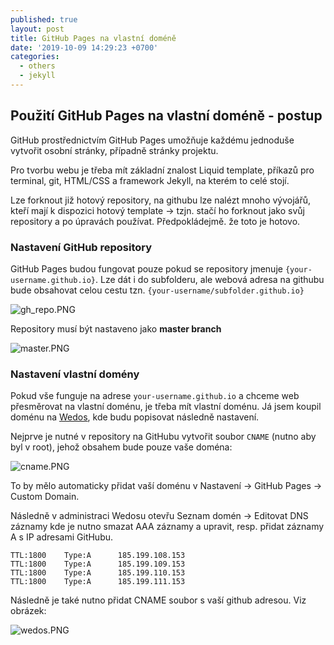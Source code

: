 ```yaml
---
published: true
layout: post
title: GitHub Pages na vlastní doméně
date: '2019-10-09 14:29:23 +0700'
categories:
  - others
  - jekyll
---
```

## Použití GitHub Pages na vlastní doméně - postup
			
GitHub prostřednictvím GitHub Pages umožňuje každému jednoduše vytvořit osobní stránky, případně stránky projektu. 

Pro tvorbu webu je třeba mít základní znalost Liquid template, příkazů pro terminal, git, HTML/CSS a framework Jekyll, na kterém to celé stojí.

Lze forknout již hotový repository, na githubu lze nalézt mnoho vývojářů, kteří mají k dispozici hotový template -> tzjn. stačí ho forknout jako svůj repository a po úpravách používat. Předpokládejmě. že toto je hotovo.

### Nastavení GitHub repository
			
GitHub Pages budou fungovat pouze pokud se repository jmenuje  `{your-username.github.io}`. Lze dát i do subfolderu, ale webová adresa na githubu bude obsahovat celou cestu tzn. `{your-username/subfolder.github.io}`			


![gh_repo.PNG](https://raw.githubusercontent.com/zdenolab/zdenolab.github.io/master/static/img/_posts/gh_repo.PNG "repository")

Repository musí být nastaveno jako **master branch**


![master.PNG](https://raw.githubusercontent.com/zdenolab/zdenolab.github.io/master/static/img/_posts/master.PNG "master_branch")

### Nastavení vlastní domény

Pokud vše funguje na adrese `your-username.github.io` a chceme web přesměrovat na vlastní doménu, je třeba mít vlastní doménu. Já jsem koupil doménu na [Wedos](https://www.wedos.cz/), kde budu popisovat následně nastavení.

Nejprve je nutné v repository na GitHubu vytvořit soubor `CNAME` (nutno aby byl v root), jehož obsahem bude pouze vaše doména:

![cname.PNG](https://raw.githubusercontent.com/zdenolab/zdenolab.github.io/master/static/img/_posts/cname.PNG "CNAME")

To by mělo automaticky přidat vaší doménu v Nastavení -> GitHub Pages -> Custom Domain.


Následně v administraci Wedosu otevřu Seznam domén -> Editovat DNS záznamy kde je nutno smazat AAA záznamy a upravit, resp. přidat záznamy A s IP adresami GitHubu.

```
TTL:1800	Type:A		185.199.108.153
TTL:1800	Type:A		185.199.109.153
TTL:1800	Type:A		185.199.110.153
TTL:1800	Type:A		185.199.111.153
```

Následně je také nutno přidat CNAME soubor s vaší github adresou. Viz obrázek:

![wedos.PNG](https://raw.githubusercontent.com/zdenolab/zdenolab.github.io/master/static/img/_posts/wedos.PNG "WEDOS")

